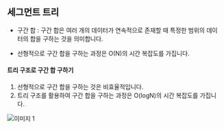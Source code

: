 

## 세그먼트 트리

+ 구간 합 : 구간 합은 여러 개의 데이터가 연속적으로 존재할 때 특정한 범위의 데이터의 합을 구하는 것을 의미합니다.

+ 선형적으로 구간 합을 구하는 과정은 O(N)의 시간 복잡도를 가집니다.

#### 트리 구조로 구간 합 구하기
1. 선형적으로 구간 합을 구하는 것은 비효율적입니다.
2. 트리 구조를 활용하여 구간 합을 구하는 과정은 O(logN)의 시간 복잡도를 가집니다.

![이미지 1](https://user-images.githubusercontent.com/49984996/92741463-9d31b000-f3b9-11ea-897a-f9a3aa67ebf0.jpg)
